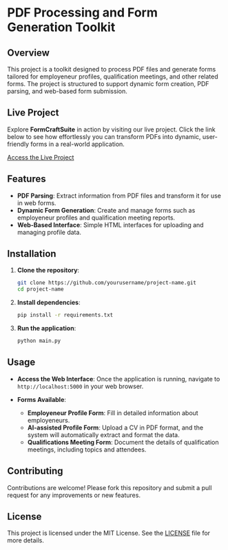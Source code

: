 # PDF Processing and Form Generation Toolkit

## Overview

This project is a toolkit designed to process PDF files and generate forms tailored for employeneur profiles, qualification meetings, and other related forms. The project is structured to support dynamic form creation, PDF parsing, and web-based form submission.

## Live Project

Explore **FormCraftSuite** in action by visiting our live project. Click the link below to see how effortlessly you can transform PDFs into dynamic, user-friendly forms in a real-world application.

[Access the Live Project](https://www.employeneurs-id.com/)


## Features

- **PDF Parsing**: Extract information from PDF files and transform it for use in web forms.
- **Dynamic Form Generation**: Create and manage forms such as employeneur profiles and qualification meeting reports.
- **Web-Based Interface**: Simple HTML interfaces for uploading and managing profile data.

## Installation

1. **Clone the repository**:
   ```bash
   git clone https://github.com/yourusername/project-name.git
   cd project-name
   ```

2. **Install dependencies**:
   ```bash
   pip install -r requirements.txt
   ```

3. **Run the application**:
   ```bash
   python main.py
   ```

## Usage

- **Access the Web Interface**:
  Once the application is running, navigate to `http://localhost:5000` in your web browser.
  
- **Forms Available**:
  - **Employeneur Profile Form**: Fill in detailed information about employeneurs.
  - **AI-assisted Profile Form**: Upload a CV in PDF format, and the system will automatically extract and format the data.
  - **Qualifications Meeting Form**: Document the details of qualification meetings, including topics and attendees.

## Contributing

Contributions are welcome! Please fork this repository and submit a pull request for any improvements or new features.

## License

This project is licensed under the MIT License. See the [LICENSE](LICENSE) file for more details.